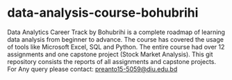 # data-analysis-course-bohubrihi
Data Analytics Career Track by Bohubrihi is a complete roadmap of learning data analysis from beginner to advance.
The course has covered the usage of tools like Microsoft Excel, SQL and Python.
The entire course had over 12 assignments and one capstone project (Stock Market Analysis).
This git repository consists the reports of all assignments and capstone projects.
For Any query please contact: preanto15-5059@diu.edu.bd
